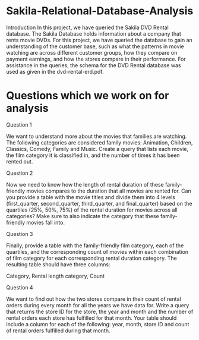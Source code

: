 # Sakila-Relational-Database-Analysis
Introduction
In this project, we have queried the Sakila DVD Rental database. The Sakila Database holds information about a company that rents movie DVDs.
For this project, we have queried the database to gain an understanding of the customer base, such as what the patterns in movie watching are across different customer groups, how they compare on payment earnings, and how the stores compare in their performance.
For assistance in the queries, the schema for the DVD Rental database was used as given in the dvd-rental-erd.pdf.

# Questions which we work on for analysis
Question 1

We want to understand more about the movies that families are watching. The following categories are considered family movies: Animation, Children, Classics, Comedy, Family and Music.
Create a query that lists each movie, the film category it is classified in, and the number of times it has been rented out.

Question 2

Now we need to know how the length of rental duration of these family-friendly movies compares to the duration that all movies are rented for. 
Can you provide a table with the movie titles and divide them into 4 levels (first_quarter, second_quarter, third_quarter, and final_quarter) based on the quartiles (25%, 50%, 75%) of the rental duration for movies across all categories? Make sure to also indicate the category that these family-friendly movies fall into.

Question 3

Finally, provide a table with the family-friendly film category, each of the quartiles, and the corresponding count of movies within each combination of film category for each corresponding rental duration category. 
The resulting table should have three columns:

Category,
Rental length category,
Count

Question 4

We want to find out how the two stores compare in their count of rental orders during every month for all the years we have data for.
Write a query that returns the store ID for the store, the year and month and the number of rental orders each store has fulfilled for that month. 
Your table should include a column for each of the following: year, month, store ID and count of rental orders fulfilled during that month.
